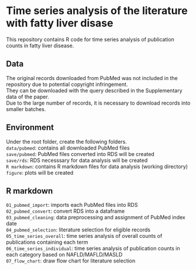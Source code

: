 # Time series analysis of the literature with fatty liver disase  
This repository contains R code for time series analysis of publication counts in fatty liver disease.  

## Data
The original records downloaded from PubMed was not included in the repository due to potential copyright infringement.     
They can be downloaded with the query described in the Supplementary data of the paper.  
Due to the large number of records, it is necessary to download records into smaller batches.  

## Environment
Under the root folder, create the following folders.  
```data/pubmed```: contains all downloaded PubMed files  
```save/pubmed```: PubMed files converted into RDS will be created    
```save/rds```: RDS necesssary for data analysis will be created  
```R markdown```: contains R markdown files for data analysis (working directory)  
```figure```: plots will be created  

## R markdown
```01_pubmed_import```: imports each PubMed files into RDS  
```02_pubmed_convert```: convert RDS into a dataframe  
```03_pubmed_cleaning```: data preprocessing and assignment of PubMed index date  
```04_pubmed_selection```: literature selection for eligible records  
```05_time_series_overall```: time series analysis of overall counts of publications containing each term  
```06_time_series_individual```: time series analysis of publication counts in each category based on NAFLD/MAFLD/MASLD  
```07_flow_chart```: draw flow chart for literature selection  
